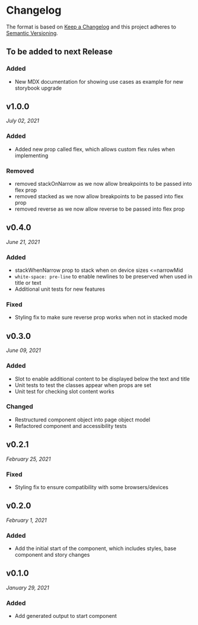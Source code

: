# Changelog

The format is based on [Keep a Changelog](http://keepachangelog.com/en/1.0.0/)
and this project adheres to [Semantic Versioning](http://semver.org/spec/v2.0.0.html).


To be added to next Release
------------------------------

### Added
- New MDX documentation for showing use cases as example for new storybook upgrade


v1.0.0
------------------------------
*July 02, 2021*

### Added
- Added new prop called flex, which allows custom flex rules when implementing

### Removed
- removed stackOnNarrow as we now allow breakpoints to be passed into flex prop
- removed stacked as we now allow breakpoints to be passed into flex prop
- removed reverse as we now allow reverse to be passed into flex prop


v0.4.0
------------------------------
*June 21, 2021*

### Added
- stackWhenNarrow prop to stack when on device sizes <=narrowMid
- `white-space: pre-line` to enable newlines to be preserved when used in title or text
- Additional unit tests for new features

### Fixed
- Styling fix to make sure reverse prop works when not in stacked mode


v0.3.0
------------------------------
*June 09, 2021*

### Added
- Slot to enable additional content to be displayed below the text and title
- Unit tests to test the classes appear when props are set
- Unit test for checking slot content works

### Changed
- Restructured component object into page object model
- Refactored component and accessibility tests


v0.2.1
------------------------------
*February 25, 2021*

### Fixed
- Styling fix to ensure compatibility with some browsers/devices


v0.2.0
------------------------------
*February 1, 2021*

### Added
- Add the initial start of the component, which includes styles, base component and story changes


v0.1.0
------------------------------
*January 29, 2021*

### Added
- Add generated output to start component
